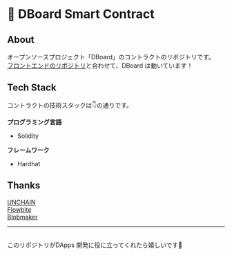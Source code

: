 # 🤝 **DBoard Smart Contract**

## **About**
オープンソースプロジェクト「DBoard」のコントラクトのリポジトリです。<br>
[フロントエンドのリポジトリ](https://github.com/koshin01/dboard-front)と合わせて、DBoard は動いています！

## **Tech Stack**
コントラクトの技術スタックは👇の通りです。

**プログラミング言語**<br>
- Solidity<br>

**フレームワーク**<br>
- Hardhat<br>

## **Thanks**
[UNCHAIN](https://unchain.tech)<br>
[Flowbite](https://flowbite.com)<br>
[Blobmaker](https://www.blobmaker.app)<br>

***
<br>
このリポジトリがDApps 開発に役に立ってくれたら嬉しいです🫡

